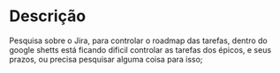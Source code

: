 # Descrição 
Pesquisa sobre o Jira, para controlar o roadmap das tarefas, dentro do google shetts está ficando dificil controlar as tarefas dos épicos, e seus prazos, ou precisa pesquisar alguma coisa para isso; 
